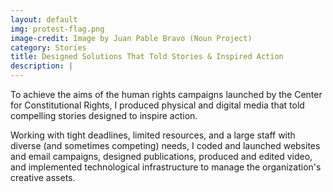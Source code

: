 ```yaml
---
layout: default
img: protest-flag.png
image-credit: Image by Juan Pable Bravo (Noun Project)
category: Stories
title: Designed Solutions That Told Stories & Inspired Action
description: |
---
```

To achieve the aims of the human rights campaigns launched by the Center for Constitutional Rights, I produced physical and digital media that told compelling stories designed to inspire action.

Working with tight deadlines, limited resources, and a large staff with diverse (and sometimes competing) needs, I coded and launched websites and email campaigns, designed publications, produced and edited video, and implemented technological infrastructure to manage the organization's creative assets.
